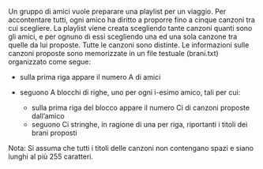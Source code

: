 Un gruppo di amici vuole preparare una playlist per un viaggio. Per accontentare tutti, ogni amico ha diritto a proporre fino a cinque canzoni tra cui scegliere. La playlist viene creata scegliendo tante canzoni quanti sono gli amici, e per ognuno di essi scegliendo una ed una sola canzone tra quelle da lui proposte. 
Tutte le canzoni sono distinte.
Le informazioni sulle canzoni proposte sono memorizzate in un file testuale (brani.txt) organizzato come segue:
- sulla prima riga appare il numero A di amici
- seguono A blocchi di righe, uno per ogni i-esimo amico, tali per cui:

  - sulla prima riga del blocco appare il numero Ci di canzoni proposte dall’amico
  - seguono Ci stringhe, in ragione di una per riga, riportanti i titoli dei brani proposti 

Nota: Si assuma che tutti i titoli delle canzoni non contengano spazi e siano lunghi al più 255 caratteri.
